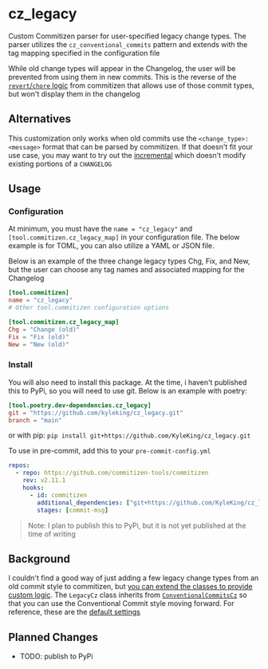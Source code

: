 # cz_legacy

Custom Commitizen parser for user-specified legacy change types. The parser utilizes the `cz_conventional_commits` pattern and extends with the tag mapping specified in the configuration file

While old change types will appear in the Changelog, the user will be prevented from using them in new commits. This is the reverse of the [`revert`/`chore` logic](https://github.com/commitizen-tools/commitizen#why-are-revert-and-chore-valid-types-in-the-check-pattern-of-cz-conventional_commits-but-not-types-we-can-select) from commitizen that allows use of those commit types, but won't display them in the changelog

## Alternatives

This customization only works when old commits use the `<change_type>: <message>` format that can be parsed by commitizen. If that doesn't fit your use case, you may want to try out the [incremental](https://commitizen-tools.github.io/commitizen/changelog/#incremental) which doesn't modify existing portions of a `CHANGELOG`

## Usage

### Configuration

At minimum, you must have the `name = "cz_legacy"` and `[tool.commitizen.cz_legacy_map]` in your configuration file. The below example is for TOML, you can also utilize a YAML or JSON file.

Below is an example of the three change legacy types Chg, Fix, and New, but the user can choose any tag names and associated mapping for the Changelog

```toml
[tool.commitizen]
name = "cz_legacy"
# Other tool.commitizen configuration options

[tool.commitizen.cz_legacy_map]
Chg = "Change (old)"
Fix = "Fix (old)"
New = "New (old)"
```

### Install

You will also need to install this package. At the time, i haven't published this to PyPi, so you will need to use git. Below is an example with poetry:

```toml
[tool.poetry.dev-dependencies.cz_legacy]
git = "https://github.com/kyleking/cz_legacy.git"
branch = "main"
```

or with pip: `pip install git+https://github.com/KyleKing/cz_legacy.git`

To use in pre-commit, add this to your `pre-commit-config.yml`

```yaml
repos:
  - repo: https://github.com/commitizen-tools/commitizen
    rev: v2.11.1
    hooks:
      - id: commitizen
        additional_dependencies: ["git+https://github.com/KyleKing/cz_legacy.git"]
        stages: [commit-msg]
```

> Note: I plan to publish this to PyPi, but it is not yet published at the time of writing

## Background

I couldn't find a good way of just adding a few legacy change types from an old commit style to commitizen, but [you can extend the classes to provide custom logic](https://commitizen-tools.github.io/commitizen/customization/#2-customize-through-customizing-a-class). The `LegacyCz` class inherits from [`ConventionalCommitsCz`](https://github.com/commitizen-tools/commitizen/blob/master/commitizen/cz/conventional_commits/conventional_commits.py) so that you can use the Conventional Commit style moving forward. For reference, these are the [default settings](https://github.com/commitizen-tools/commitizen/blob/master/commitizen/defaults.py)

## Planned Changes

- TODO: publish to PyPi
